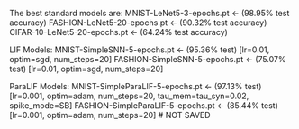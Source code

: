 The best standard models are:
MNIST-LeNet5-3-epochs.pt <- (98.95% test accuracy)
FASHION-LeNet5-20-epochs.pt <- (90.32% test accuracy)
CIFAR-10-LeNet5-20-epochs.pt <- (64.24% test accuracy)

LIF Models:
MNIST-SimpleSNN-5-epochs.pt <- (95.36% test) [lr=0.01, optim=sgd, num_steps=20]
FASHION-SimpleSNN-5-epochs.pt <- (75.07% test) [lr=0.01, optim=sgd, num_steps=20]

ParaLIF Models:
MNIST-SimpleParaLIF-5-epochs.pt <- (97.13% test) [lr=0.001, optim=adam, num_steps=20, tau_mem=tau_syn=0.02, spike_mode=SB]
FASHION-SimpleParaLIF-5-epochs.pt <- (85.44% test) [lr=0.001, optim=adam, num_steps=20] # NOT SAVED